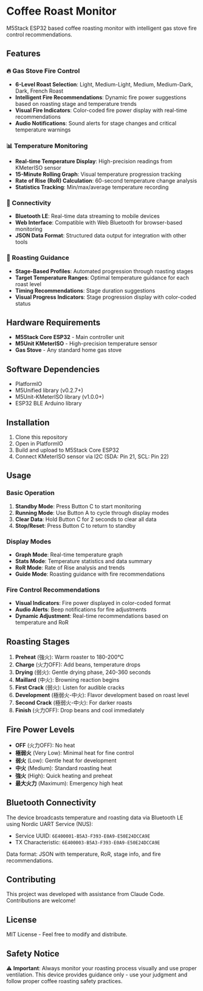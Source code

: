 # Coffee Roast Monitor

M5Stack ESP32 based coffee roasting monitor with intelligent gas stove fire control recommendations.

## Features

### 🔥 Gas Stove Fire Control
- **6-Level Roast Selection**: Light, Medium-Light, Medium, Medium-Dark, Dark, French Roast
- **Intelligent Fire Recommendations**: Dynamic fire power suggestions based on roasting stage and temperature trends
- **Visual Fire Indicators**: Color-coded fire power display with real-time recommendations
- **Audio Notifications**: Sound alerts for stage changes and critical temperature warnings

### 📊 Temperature Monitoring
- **Real-time Temperature Display**: High-precision readings from KMeterISO sensor
- **15-Minute Rolling Graph**: Visual temperature progression tracking
- **Rate of Rise (RoR) Calculation**: 60-second temperature change analysis
- **Statistics Tracking**: Min/max/average temperature recording

### 📱 Connectivity
- **Bluetooth LE**: Real-time data streaming to mobile devices
- **Web Interface**: Compatible with Web Bluetooth for browser-based monitoring
- **JSON Data Format**: Structured data output for integration with other tools

### 🎯 Roasting Guidance
- **Stage-Based Profiles**: Automated progression through roasting stages
- **Target Temperature Ranges**: Optimal temperature guidance for each roast level
- **Timing Recommendations**: Stage duration suggestions
- **Visual Progress Indicators**: Stage progression display with color-coded status

## Hardware Requirements

- **M5Stack Core ESP32** - Main controller unit
- **M5Unit KMeterISO** - High-precision temperature sensor
- **Gas Stove** - Any standard home gas stove

## Software Dependencies

- PlatformIO
- M5Unified library (v0.2.7+)
- M5Unit-KMeterISO library (v1.0.0+)
- ESP32 BLE Arduino library

## Installation

1. Clone this repository
2. Open in PlatformIO
3. Build and upload to M5Stack Core ESP32
4. Connect KMeterISO sensor via I2C (SDA: Pin 21, SCL: Pin 22)

## Usage

### Basic Operation
1. **Standby Mode**: Press Button C to start monitoring
2. **Running Mode**: Use Button A to cycle through display modes
3. **Clear Data**: Hold Button C for 2 seconds to clear all data
4. **Stop/Reset**: Press Button C to return to standby

### Display Modes
- **Graph Mode**: Real-time temperature graph
- **Stats Mode**: Temperature statistics and data summary
- **RoR Mode**: Rate of Rise analysis and trends
- **Guide Mode**: Roasting guidance with fire recommendations

### Fire Control Recommendations
- **Visual Indicators**: Fire power displayed in color-coded format
- **Audio Alerts**: Beep notifications for fire adjustments
- **Dynamic Adjustment**: Real-time recommendations based on temperature and RoR

## Roasting Stages

1. **Preheat** (強火): Warm roaster to 180-200°C
2. **Charge** (火力OFF): Add beans, temperature drops
3. **Drying** (弱火): Gentle drying phase, 240-360 seconds
4. **Maillard** (中火): Browning reaction begins
5. **First Crack** (弱火): Listen for audible cracks
6. **Development** (極弱火-中火): Flavor development based on roast level
7. **Second Crack** (極弱火-中火): For darker roasts
8. **Finish** (火力OFF): Drop beans and cool immediately

## Fire Power Levels

- **OFF** (火力OFF): No heat
- **極弱火** (Very Low): Minimal heat for fine control
- **弱火** (Low): Gentle heat for development
- **中火** (Medium): Standard roasting heat
- **強火** (High): Quick heating and preheat
- **最大火力** (Maximum): Emergency high heat

## Bluetooth Connectivity

The device broadcasts temperature and roasting data via Bluetooth LE using Nordic UART Service (NUS):
- Service UUID: `6E400001-B5A3-F393-E0A9-E50E24DCCA9E`
- TX Characteristic: `6E400003-B5A3-F393-E0A9-E50E24DCCA9E`

Data format: JSON with temperature, RoR, stage info, and fire recommendations.

## Contributing

This project was developed with assistance from Claude Code. Contributions are welcome!

## License

MIT License - Feel free to modify and distribute.

## Safety Notice

⚠️ **Important**: Always monitor your roasting process visually and use proper ventilation. This device provides guidance only - use your judgment and follow proper coffee roasting safety practices.